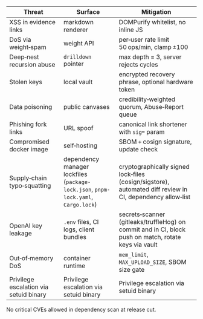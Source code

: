 | Threat                                 | Surface                                                                            | Mitigation                                                                                                |
| -------------------------------------- | ---------------------------------------------------------------------------------- | --------------------------------------------------------------------------------------------------------- |
| XSS in evidence links                  | markdown renderer                                                                  | DOMPurify whitelist, no inline JS                                                                         |
| DoS via weight‑spam                    | weight API                                                                         | per‑user rate limit 50 ops/min, clamp ±100                                                                |
| Deep‑nest recursion abuse              | `drilldown` pointer                                                                | max depth = 3, server rejects cycles                                                                      |
| Stolen keys                            | local vault                                                                        | encrypted recovery phrase, optional hardware token                                                        |
| Data poisoning                         | public canvases                                                                    | credibility‑weighted quorum, Abuse‑Report queue                                                           |
| Phishing fork links                    | URL spoof                                                                          | canonical link shortener with `sig=` param                                                                |
| Compromised docker image               | self‑hosting                                                                       | SBOM + cosign signature, update check                                                                     |
| Supply‑chain typo‑squatting            | dependency manager lockfiles (`package-lock.json`, `pnpm-lock.yaml`, `Cargo.lock`) | cryptographically signed lock‑files (cosign/sigstore), automated diff review in CI, dependency allow‑list |
| OpenAI key leakage                     | `.env` files, CI logs, client bundles                                              | secrets‑scanner (gitleaks/truffleHog) on commit and in CI, block push on match, rotate keys via vault     |
| Out‑of‑memory DoS                      | container runtime                                                                  | `mem_limit`, `MAX_UPLOAD_SIZE`, SBOM size gate                                                            |
| Privilege escalation via setuid binary | Privilege escalation via setuid binary                                             | Privilege escalation via setuid binary                                                                    |

No critical CVEs allowed in dependency scan at release cut.